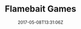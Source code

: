 ---
title: "Flamebait Games"
site_link: "https://www.flamebaitgames.com/"
description: "Consists of five Swedish humans creating small experimental games."
location: "Skövde"
active: true
active_from: "2015-01-01"
active_to: ""
tags: []
date: "2017-05-08T13:31:06Z"
---